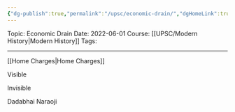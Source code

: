 ```yaml
---
{"dg-publish":true,"permalink":"/upsc/economic-drain/","dgHomeLink":true,"dgPassFrontmatter":false}
---
```


Topic: Economic Drain
Date: 2022-06-01
Course: [[UPSC/Modern History|Modern History]]
Tags: 

---



[[Home Charges|Home Charges]]


Visible 

Invisible 

	
Dadabhai Naraoji 